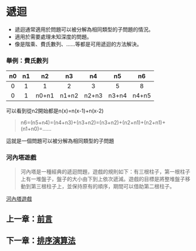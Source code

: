 # 遞迴

- 遞迴通常適用於問題可以被分解為相同類型的子問題的情況。
- 適用於需要處理未知深度的問題。
- 像是階乘、費氏數列、......等都是可用遞迴的方法解決。

### 舉例：費氏數列

|n0|n1|n2|n3|n4|n5|n6|
|:-----:|:-----:|:-----:|:-----:|:-----:|:-----:|:-----:|
|0|1|1|2|3|5|8|
|0|1|n0+n1|n1+n2|n2+n3|n3+n4|n4+n5|

可以看到從n2開始都是n(x)=n(x-1)+n(x-2)

>  n6=(n5+n4)=(n4+n3)+(n3+n2)=(n3+n2)+(n2+n1)+(n2+n1)+(n1+n0)=......

這就是一個問題可以被分解為相同類型的子問題
### 河內塔遊戲

> 河內塔是一種經典的遞迴問題，遊戲的規則如下：有三根柱子，第一根柱子上有一堆盤子，盤子的大小由下到上依次遞減。遊戲的目標是將整堆盤子移動到第三根柱子上，並保持原有的順序，期間可以借助第二根柱子。

[河內塔遊戲](https://www.novelgames.com/zh-HK/tower/)

## 上一章：[前言](https://github.com/xixa3333/algorithm/blob/main/%E5%89%8D%E8%A8%80.md)
## 下一章：[排序演算法]()
